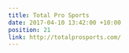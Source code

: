 ```yaml
---
title: Total Pro Sports
date: 2017-04-10 13:42:00 +10:00
position: 21
link: http://totalprosports.com/
---
```



